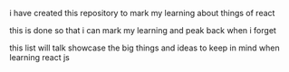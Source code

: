 i have created this repository to mark my learning about things of react

this is done so that i can mark my learning and peak back when i forget

this list will talk showcase the big things and ideas to keep in mind when learning react js

